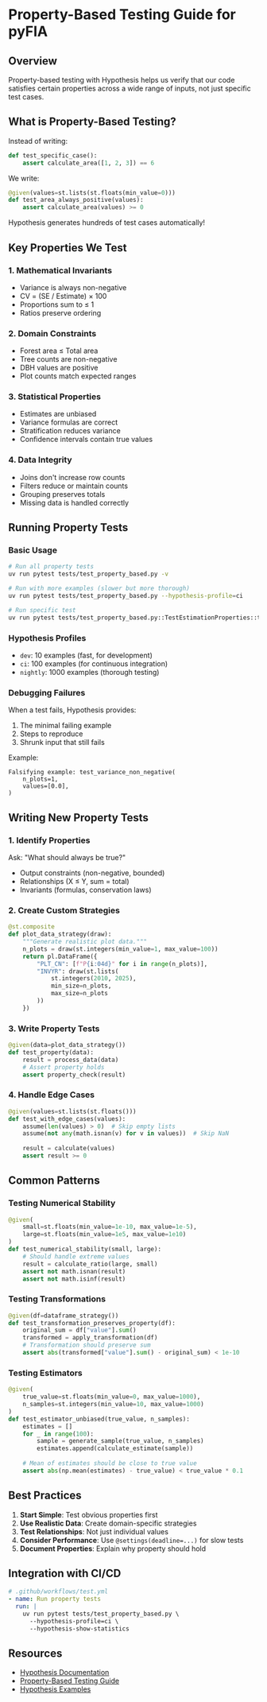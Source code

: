 # Property-Based Testing Guide for pyFIA

## Overview

Property-based testing with Hypothesis helps us verify that our code satisfies certain properties across a wide range of inputs, not just specific test cases.

## What is Property-Based Testing?

Instead of writing:
```python
def test_specific_case():
    assert calculate_area([1, 2, 3]) == 6
```

We write:
```python
@given(values=st.lists(st.floats(min_value=0)))
def test_area_always_positive(values):
    assert calculate_area(values) >= 0
```

Hypothesis generates hundreds of test cases automatically!

## Key Properties We Test

### 1. **Mathematical Invariants**
- Variance is always non-negative
- CV = (SE / Estimate) × 100
- Proportions sum to ≤ 1
- Ratios preserve ordering

### 2. **Domain Constraints**
- Forest area ≤ Total area
- Tree counts are non-negative
- DBH values are positive
- Plot counts match expected ranges

### 3. **Statistical Properties**
- Estimates are unbiased
- Variance formulas are correct
- Stratification reduces variance
- Confidence intervals contain true values

### 4. **Data Integrity**
- Joins don't increase row counts
- Filters reduce or maintain counts
- Grouping preserves totals
- Missing data is handled correctly

## Running Property Tests

### Basic Usage
```bash
# Run all property tests
uv run pytest tests/test_property_based.py -v

# Run with more examples (slower but more thorough)
uv run pytest tests/test_property_based.py --hypothesis-profile=ci

# Run specific test
uv run pytest tests/test_property_based.py::TestEstimationProperties::test_variance_non_negative -v
```

### Hypothesis Profiles
- `dev`: 10 examples (fast, for development)
- `ci`: 100 examples (for continuous integration)
- `nightly`: 1000 examples (thorough testing)

### Debugging Failures
When a test fails, Hypothesis provides:
1. The minimal failing example
2. Steps to reproduce
3. Shrunk input that still fails

Example:
```
Falsifying example: test_variance_non_negative(
    n_plots=1,
    values=[0.0],
)
```

## Writing New Property Tests

### 1. Identify Properties
Ask: "What should always be true?"
- Output constraints (non-negative, bounded)
- Relationships (X ≤ Y, sum = total)
- Invariants (formulas, conservation laws)

### 2. Create Custom Strategies
```python
@st.composite
def plot_data_strategy(draw):
    """Generate realistic plot data."""
    n_plots = draw(st.integers(min_value=1, max_value=100))
    return pl.DataFrame({
        "PLT_CN": [f"P{i:04d}" for i in range(n_plots)],
        "INVYR": draw(st.lists(
            st.integers(2010, 2025),
            min_size=n_plots,
            max_size=n_plots
        ))
    })
```

### 3. Write Property Tests
```python
@given(data=plot_data_strategy())
def test_property(data):
    result = process_data(data)
    # Assert property holds
    assert property_check(result)
```

### 4. Handle Edge Cases
```python
@given(values=st.lists(st.floats()))
def test_with_edge_cases(values):
    assume(len(values) > 0)  # Skip empty lists
    assume(not any(math.isnan(v) for v in values))  # Skip NaN
    
    result = calculate(values)
    assert result >= 0
```

## Common Patterns

### Testing Numerical Stability
```python
@given(
    small=st.floats(min_value=1e-10, max_value=1e-5),
    large=st.floats(min_value=1e5, max_value=1e10)
)
def test_numerical_stability(small, large):
    # Should handle extreme values
    result = calculate_ratio(large, small)
    assert not math.isnan(result)
    assert not math.isinf(result)
```

### Testing Transformations
```python
@given(df=dataframe_strategy())
def test_transformation_preserves_property(df):
    original_sum = df["value"].sum()
    transformed = apply_transformation(df)
    # Transformation should preserve sum
    assert abs(transformed["value"].sum() - original_sum) < 1e-10
```

### Testing Estimators
```python
@given(
    true_value=st.floats(min_value=0, max_value=1000),
    n_samples=st.integers(min_value=10, max_value=1000)
)
def test_estimator_unbiased(true_value, n_samples):
    estimates = []
    for _ in range(100):
        sample = generate_sample(true_value, n_samples)
        estimates.append(calculate_estimate(sample))
    
    # Mean of estimates should be close to true value
    assert abs(np.mean(estimates) - true_value) < true_value * 0.1
```

## Best Practices

1. **Start Simple**: Test obvious properties first
2. **Use Realistic Data**: Create domain-specific strategies
3. **Test Relationships**: Not just individual values
4. **Consider Performance**: Use `@settings(deadline=...)` for slow tests
5. **Document Properties**: Explain why property should hold

## Integration with CI/CD

```yaml
# .github/workflows/test.yml
- name: Run property tests
  run: |
    uv run pytest tests/test_property_based.py \
      --hypothesis-profile=ci \
      --hypothesis-show-statistics
```

## Resources

- [Hypothesis Documentation](https://hypothesis.readthedocs.io/)
- [Property-Based Testing Guide](https://hypothesis.works/articles/what-is-property-based-testing/)
- [Hypothesis Examples](https://github.com/HypothesisWorks/hypothesis/tree/master/hypothesis-python/examples)